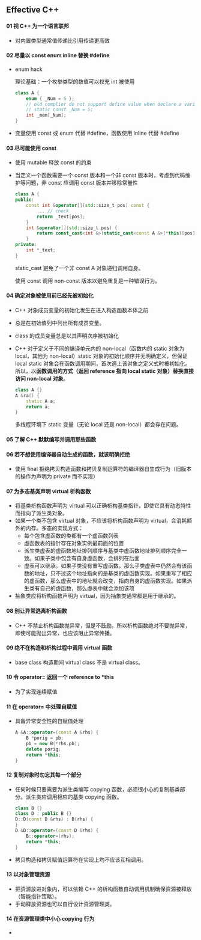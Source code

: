 ## Effective C++

#### 01 视 C++ 为一个语言联邦

- 对内置类型通常值传递比引用传递更高效

#### 02 尽量以 const enum inline 替换 \#define

- enum hack 

  理论基础：一个枚举类型的数值可以权充 int 被使用

  ```cpp
  class A {
      enum { _Num = 5 };
      // old complier do not support define value when declare a varible. like
      // static const _Num = 5;
      int _mem[_Num];
  }
  ```

- 变量使用 const 或 enum 代替 \#define，函数使用 inline 代替 \#define

#### 03  尽可能使用 const

- 使用 mutable 释放 const 的约束

- 当定义一个函数需要一个 const 版本和一个非 const 版本时，考虑到代码维护等问题，非 const 应调用 const 版本并移除常量性

  ```cpp
  class A {
  public:
      const int &operator[](std::size_t pos) const {
          ... // check
          return _text[pos];
      }
      int &operator[](std::size_t pos) {
          return const_cast<int &>(static_cast<const A &>(*this)[pos]);
      }
  private:
      int *_text;
  }
  ```

  static_cast 避免了一个非 const A 对象递归调用自身。

  使用 const 调用 non-const 版本以避免重复是一种错误行为。

#### 04 确定对象被使用前已经先被初始化

- C++ 对象成员变量的初始化发生在进入构造函数本体之前

- 总是在初始值列中列出所有成员变量。

- class 的成员变量总是以其声明次序被初始化

- C++ 对于定义于不同的编译单元内的 non-local（函数内的 static 对象为 local，其他为 non-local）static 对象的初始化顺序并无明确定义，但保证 local static 对象会在函数调用期间，首次遇上该对象之定义式时被初始化。所以，以**函数调用的方式（返回 reference 指向 local static 对象）**替换**直接访问 non-local 对象**。

  ```cpp
  class A {}
  A &ra() {
      static A a;
      return a;
  }
  ```

  多线程环境下 static 变量（无论 local 还是 non-local）都会存在问题。

#### 05 了解 C++ 默默编写并调用那些函数

#### 06 若不想使用编译器自动生成的函数，就该明确拒绝

- 使用 final 拒绝拷贝构造函数和拷贝复制运算符的编译器自生成行为（旧版本的操作为声明为 private 而不实现）

#### 07 为多态基类声明 virtual 析构函数

- 将基类析构函数声明为  virtual 可以正确析构基类指针，即使它具有动态特性而指向了派生类对象。
- 如果一个类不包含 virtual 对象，不应该将析构函数声明为 virtual，会消耗额外的内存。多态的实现方式：
  - 每个包含虚函数的类都有一个虚函数列表
  - 虚函数表的指针存在对象实例最前面的位置
  - 派生类虚表的虚函数地址排列顺序与基类中虚函数地址排列顺序完全一致。如果子类中包含有自身虚函数，会排列在后面
  - 虚表可以继承。如果子类没有重写虚函数，那么子类虚表中仍然会有该函数的地址，只不过这个地址指向的是基类的虚函数实现。如果重写了相应的虚函数，那么虚表中的地址就会改变，指向自身的虚函数实现。如果派生类有自己的虚函数，那么虚表中就会添加该项
- 抽象类应将析构函数声明为 virtual，因为抽象类通常都是用于继承的。

#### 08 别让异常逃离析构函数

- C++ 不禁止析构函数抛异常，但是不鼓励。所以析构函数绝对不要抛异常，即使可能抛出异常，也应该阻止异常传播。

#### 09 绝不在构造和析构过程中调用 virtual 函数

- base class 构造期间 virtual  class 不是 virtual class。

#### 10 令 operator= 返回一个 reference to *this

- 为了实现连续赋值

#### 11 在 operator= 中处理自赋值

- 具备异常安全性的自赋值处理

  ```cpp
  A &A::operator=(const A &rhs) {
      B *porig = pb;
      pb = new B(*rhs.pb);
      delete porig;
      return *this;
  }
  ```

#### 12 复制对象时勿忘其每一个部分

- 任何时候只要需要为派生类编写 copying 函数，必须很小心的复制基类部分。派生类应调用相应的基类 copying 函数。

  ```cpp
  class B {}
  class D : public B {}
  D::D(const D &rhs) : B(rhs) {
  }
  D &D::operator=(const D &rhs) {
      B::operator=(rhs);
      return *this;
  }
  ```

- 拷贝构造和拷贝赋值运算符在实现上均不应该互相调用。

#### 13 以对象管理资源

- 把资源放进对象内，可以依赖 C++ 的析构函数自动调用机制确保资源被释放（智能指针策略）。
- 手动释放资源也可以自行设计资源管理类。

#### 14 在资源管理类中小心 copying 行为

- 
